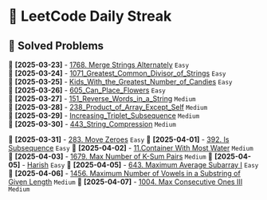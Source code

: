 # 🚀 LeetCode Daily Streak

## 📌 Solved Problems
📌 **[2025-03-23]** - [1768. Merge Strings Alternately](LeetCode/Easy/2025-03-23/README.md) `Easy`  
📌 **[2025-03-24]** - [1071_Greatest_Common_Divisor_of_Strings](LeetCode/Easy/2025-03-24/README.md) `Easy`  
📌 **[2025-03-25]** - [Kids_With_the_Greatest_Number_of_Candies](LeetCode/Easy/2025-03-25/README.md) `Easy`  
📌 **[2025-03-26]** - [605_Can_Place_Flowers](LeetCode/Easy/2025-03-26/README.md) `Easy`  
📌 **[2025-03-27]** - [151_Reverse_Words_in_a_String](LeetCode/Medium/2025-03-27/README.md) `Medium`  
📌 **[2025-03-28]** - [238_Product_of_Array_Except_Self](LeetCode/Medium/2025-03-28/README.md) `Medium`  
📌 **[2025-03-29]** - [Increasing_Triplet_Subsequence](LeetCode/Medium/2025-03-29/README.md) `Medium`  
📌 **[2025-03-30]** - [443_String_Compression](LeetCode/Medium/2025-03-30/README.md) `Medium`  

  
📌 **[2025-03-31]** - [283. Move Zeroes](LeetCode/Easy/2025-03-31/README.md) `Easy`
  📌 **[2025-04-01]** - [392. Is Subsequence](LeetCode/Easy/2025-04-01/README.md) `Easy`
  📌 **[2025-04-02]** - [11.Container With Most Water](LeetCode/Medium/2025-04-02/README.md) `Medium`
  📌 **[2025-04-03]** - [1679. Max Number of K-Sum Pairs](LeetCode/Medium/2025-04-03/README.md) `Medium`
  📌 **[2025-04-05]** - [Harish](LeetCode/Easy/2025-04-05/README.md) `Easy`
  📌 **[2025-04-05]** - [643. Maximum Average Subarray I](LeetCode/Easy/2025-04-05/README.md) `Easy`
  📌 **[2025-04-06]** - [1456. Maximum Number of Vowels in a Substring of Given Length](LeetCode/Medium/2025-04-06/README.md) `Medium`
  📌 **[2025-04-07]** - [1004. Max Consecutive Ones III](LeetCode/Medium/2025-04-07/README.md) `Medium`
  